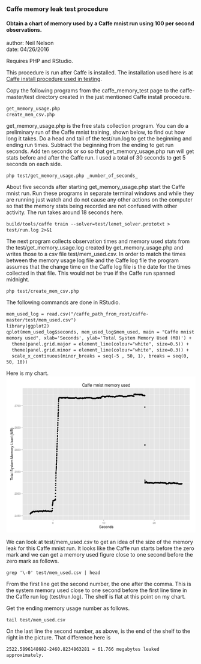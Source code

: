   
### Caffe memory leak test procedure

#### Obtain a chart of memory used by a Caffe mnist run using 100 per second observations. 
  
author: Neil Nelson  
date: 04/26/2016  

Requires PHP and RStudio.  

This procedure is run after Caffe is installed. The installation used here is at [Caffe install procedure used in testing](https://github.com/neilnelson/caffe_memory_test/blob/master/caffe_install.md).  

Copy the following programs from the caffe_memory_test page to the caffe-master/test directory created in the just mentioned Caffe install procedure.
```
get_memory_usage.php  
create_mem_csv.php
```

get_memory_usage.php is the free stats collection program. You can do a preliminary run of the Caffe mnist training, shown below, to find out how long it takes. Do a head and tail of the test/run.log to get the beginning and ending run times. Subtract the beginning from the ending to get run seconds. Add ten seconds or so so that get_memory_usage.php run will get stats before and after the Caffe run. I used a total of 30 seconds to get 5 seconds on each side. 
```
php test/get_memory_usage.php _number_of_seconds_
```

About five seconds after starting get_memory_usage.php start the Caffe mnist run. Run these programs in separate terminal windows and while they are running just watch and do not cause any other actions on the computer so that the memory stats being recorded are not confused with other activity. The run takes around 18 seconds here.
```
build/tools/caffe train --solver=test/lenet_solver.prototxt > test/run.log 2>&1
```
The next program collects observation times and memory used stats from the test/get_memory_usage.log created by get_memory_usage.php and writes those to a csv file test/mem_used.csv. In order to match the times between the memory usage log file and the Caffe log file the program assumes that the change time on the Caffe log file is the date for the times collected in that file. This would not be true if the Caffe run spanned midnight.
```
php test/create_mem_csv.php
```
The following commands are done in RStudio.
```
mem_used_log = read.csv("/caffe_path_from_root/caffe-master/test/mem_used.csv")
library(ggplot2)
qplot(mem_used_log$seconds, mem_used_log$mem_used, main = "Caffe mnist memory used", xlab='Seconds', ylab='Total System Memory Used (MB)') +
  theme(panel.grid.major = element_line(colour="white", size=0.5)) +
  theme(panel.grid.minor = element_line(colour="white", size=0.3)) +
  scale_x_continuous(minor_breaks = seq(-5 , 50, 1), breaks = seq(0, 50, 10))
```
Here is my chart.  
![memory usage graph](usage_100.png)

We can look at test/mem_used.csv to get an idea of the size of the memory leak for this Caffe mnist run. It looks like the Caffe run starts before the zero mark and we can get a memory used figure close to one second before the zero mark as follows.
```
grep '\-0' test/mem_used.csv | head
```
From the first line get the second number, the one after the comma. This is the system memory used close to one second before the first line time in the Caffe run log (test/run.log). The shelf is flat at this point on my chart.

Get the ending memory usage number as follows.
```
tail test/mem_used.csv
```
On the last line the second number, as above, is the end of the shelf to the right in the picture. That difference here is
```
2522.5896148682-2460.8234863281 = 61.766 megabytes leaked approximately.
```

